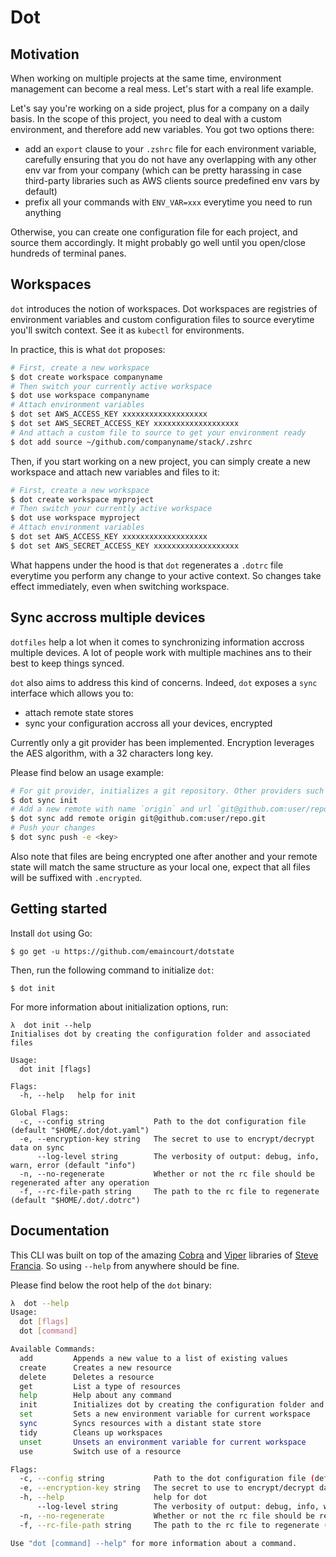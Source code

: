 # Dot

## Motivation

When working on multiple projects at the same time, environment management can become a real mess. Let's start with a real life example.

Let's say you're working on a side project, plus for a company on a daily basis. In the scope of this project, you need to deal with a custom environment, and therefore add new variables. You got two options there:
* add an `export` clause to your `.zshrc` file for each environment variable, carefully ensuring that you do not have any overlapping with any other env var from your company (which can be pretty harassing in case third-party libraries such as AWS clients source predefined env vars by default)
* prefix all your commands with `ENV_VAR=xxx` everytime you need to run anything

Otherwise, you can create one configuration file for each project, and source them accordingly. It might probably go well until you open/close hundreds of terminal panes.

## Workspaces

`dot` introduces the notion of workspaces. Dot workspaces are registries of environment variables and custom configuration files to source everytime you'll switch context. See it as `kubectl` for environments.

In practice, this is what `dot` proposes:

```sh
# First, create a new workspace
$ dot create workspace companyname
# Then switch your currently active workspace
$ dot use workspace companyname
# Attach environment variables
$ dot set AWS_ACCESS_KEY xxxxxxxxxxxxxxxxxxx
$ dot set AWS_SECRET_ACCESS_KEY xxxxxxxxxxxxxxxxxxx
# And attach a custom file to source to get your environment ready
$ dot add source ~/github.com/companyname/stack/.zshrc 
```

Then, if you start working on a new project, you can simply create a new workspace and attach new variables and files to it:

```sh
# First, create a new workspace
$ dot create workspace myproject
# Then switch your currently active workspace
$ dot use workspace myproject
# Attach environment variables
$ dot set AWS_ACCESS_KEY xxxxxxxxxxxxxxxxxxx
$ dot set AWS_SECRET_ACCESS_KEY xxxxxxxxxxxxxxxxxxx
```

What happens under the hood is that `dot` regenerates a `.dotrc` file everytime you perform any change to your active context. So changes take effect immediately, even when switching workspace.

## Sync accross multiple devices

`dotfiles` help a lot when it comes to synchronizing information accross multiple devices. A lot of people work with multiple machines ans to their best to keep things synced.

`dot` also aims to address this kind of concerns. Indeed, `dot` exposes a `sync` interface which allows you to:
* attach remote state stores
* sync your configuration accross all your devices, encrypted

Currently only a git provider has been implemented. Encryption leverages the AES algorithm, with a 32 characters long key.

Please find below an usage example:

```sh
# For git provider, initializes a git repository. Other providers such as S3 could create a bucket or whatever
$ dot sync init
# Add a new remote with name `origin` and url `git@github.com:user/repo.git`
$ dot sync add remote origin git@github.com:user/repo.git
# Push your changes
$ dot sync push -e <key>
```

Also note that files are being encrypted one after another and your remote state will match the same structure as your local one, expect that all files will be suffixed with `.encrypted`.

## Getting started

Install `dot` using Go:

```
$ go get -u https://github.com/emaincourt/dotstate
```

Then, run the following command to initialize `dot`:

```
$ dot init
```

For more information about initialization options, run:

```
λ  dot init --help
Initialises dot by creating the configuration folder and associated files

Usage:
  dot init [flags]

Flags:
  -h, --help   help for init

Global Flags:
  -c, --config string           Path to the dot configuration file (default "$HOME/.dot/dot.yaml")
  -e, --encryption-key string   The secret to use to encrypt/decrypt data on sync
      --log-level string        The verbosity of output: debug, info, warn, error (default "info")
  -n, --no-regenerate           Whether or not the rc file should be regenerated after any operation
  -f, --rc-file-path string     The path to the rc file to regenerate (default "$HOME/.dot/.dotrc")
```

## Documentation

This CLI was built on top of the amazing [Cobra](https://github.com/spf13/cobra) and [Viper](https://github.com/spf13/viper) libraries of [Steve Francia](https://github.com/spf13). So using `--help` from anywhere should be fine.

Please find below the root help of the `dot` binary:

```sh
λ  dot --help
Usage:
  dot [flags]
  dot [command]

Available Commands:
  add         Appends a new value to a list of existing values
  create      Creates a new resource
  delete      Deletes a resource
  get         List a type of resources
  help        Help about any command
  init        Initializes dot by creating the configuration folder and associated files
  set         Sets a new environment variable for current workspace
  sync        Syncs resources with a distant state store
  tidy        Cleans up workspaces
  unset       Unsets an environment variable for current workspace
  use         Switch use of a resource

Flags:
  -c, --config string           Path to the dot configuration file (default "$HOME/.dot/dot.yaml")
  -e, --encryption-key string   The secret to use to encrypt/decrypt data on sync
  -h, --help                    help for dot
      --log-level string        The verbosity of output: debug, info, warn, error (default "info")
  -n, --no-regenerate           Whether or not the rc file should be regenerated after any operation
  -f, --rc-file-path string     The path to the rc file to regenerate (default "$HOME/.dot/.dotrc")

Use "dot [command] --help" for more information about a command.
```